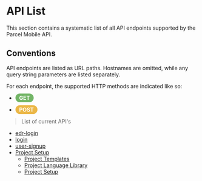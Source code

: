 # API List

This section contains a systematic list of all API endpoints
supported by the Parcel Mobile API.

## Conventions

API endpoints are listed as URL paths. Hostnames are omitted,
while any query string parameters are listed separately.

For each endpoint, the supported HTTP methods are indicated like so:

  * <span style="background-color: #72b566; font-weight: bold; color: #ffffff; padding: 3px 10px; border-radius: 14px;">GET</span>
  
  * <span style="background-color: #ebb747; font-weight: bold; color: #ffffff; padding: 3px 10px; border-radius: 14px;">POST</span>

> List of current API's
* [edr-login](api-list/edr-login.md)
* [login](api-list/login.md)
* [user-signup](api-list/user-signup.md)
* [Project Setup](api-list/project-setup.md)
  * [Project Templates](api-list/project-setup/templates.md)
  * [Project Language Library](api-list/project-setup/language-libraries.md)
  * [Project Setup](api-list/project-setup/project-setup.md)

